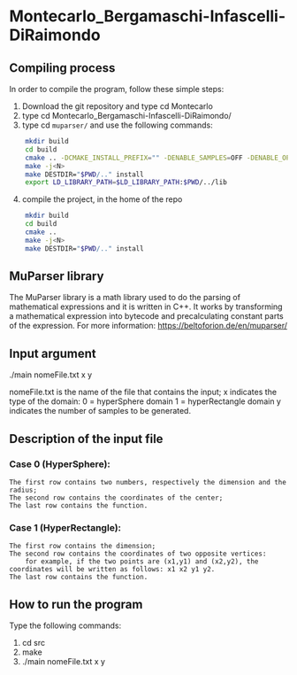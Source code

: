 # Montecarlo_Bergamaschi-Infascelli-DiRaimondo

## Compiling process
In order to compile the program, follow these simple steps:
1. Download the git repository and type cd Montecarlo
2. type cd Montecarlo_Bergamaschi-Infascelli-DiRaimondo/
3. type cd `muparser/` and use the following commands:
```bash
    mkdir build
    cd build
    cmake .. -DCMAKE_INSTALL_PREFIX="" -DENABLE_SAMPLES=OFF -DENABLE_OPENMP=ON -DENABLE_WIDE_CHAR=OFF -DBUILD_SHARED_LIBS=ON
    make -j<N>
    make DESTDIR="$PWD/.." install
    export LD_LIBRARY_PATH=$LD_LIBRARY_PATH:$PWD/../lib
```
4. compile the project, in the home of the repo
```bash
    mkdir build
    cd build
    cmake ..
    make -j<N>
    make DESTDIR="$PWD/.." install
```
## MuParser library
The MuParser library is a math library used to do the parsing of mathematical expressions and it is written in C++. It works by transforming a mathematical expression into bytecode and precalculating constant parts of the expression. 
For more information:
    https://beltoforion.de/en/muparser/

## Input argument
./main nomeFile.txt x y

nomeFile.txt is the name of the file that contains the input;
x indicates the type of the domain:
    0 = hyperSphere domain
    1 = hyperRectangle domain
y indicates the number of samples to be generated.

## Description of the input file
### Case 0 (HyperSphere):
    The first row contains two numbers, respectively the dimension and the radius;
    The second row contains the coordinates of the center;
    The last row contains the function.

### Case 1 (HyperRectangle):
    The first row contains the dimension;
    The second row contains the coordinates of two opposite vertices:
        for example, if the two points are (x1,y1) and (x2,y2), the coordinates will be written as follows: x1 x2 y1 y2.
    The last row contains the function.

## How to run the program
Type the following commands:
1. cd src
2. make
3. ./main nomeFile.txt x y